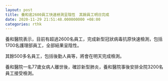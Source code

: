 ```yaml
---
layout: post
title: 養和逾2600員工快速檢測呈陰性　其餘員工明日完成
date: 2020-11-29 21:51:48.000000000 +08:00
categories: rthk
---
```


養和醫院表示，目前有超過2600名員工，完成新型冠狀病毒抗原快速檢測，包括1700名護理部員工，全部結果呈陰性。

其餘500多名員工，包括後勤人員等，將會在明天完成檢測。

養和醫院一名77歲女病人離世後，確診新型肺炎，養和醫院事後安排全院3200名員工接受檢測。
